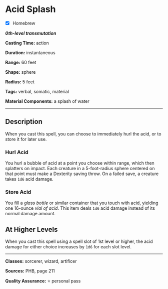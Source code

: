 # Acid Splash

- [x] Homebrew

***0th-level transmutation***

**Casting Time:** action

**Duration:** instantaneous

**Range:** 60 feet

**Shape:** sphere

**Radius:** 5 feet

**Tags:** verbal, somatic, material

**Material Components:** a splash of water

---

## Description
When you cast this spell, you can choose to immediately hurl the acid, or to store it for later use.

### Hurl Acid
You hurl a bubble of acid at a point you choose within range, which then splatters on impact. Each creature in a 5-foot-radius sphere centered on that point must make a Dexterity saving throw. On a failed save, a creature takes `1d6` acid damage.

### Store Acid
You fill a *glass bottle* or similar container that you touch with acid, yielding one 16-ounce *vial of acid*. This item deals `1d6` acid damage instead of its normal damage amount.

## At Higher Levels
When you cast this spell using a spell slot of 1st level or higher, the acid damage for either choice increases by `1d6` for each slot level.

---

**Classes:** sorcerer, wizard, artificer

**Sources:** PHB, page 211

**Quality Assurance:** :star: personal pass
